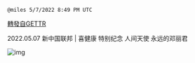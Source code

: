 
`@miles 5/7/2022 8:49 PM UTC`

[轉發自GETTR](https://gettr.com/post/p18qyqn511a)

2022.05.07  新中国联邦 | 喜健康   特别纪念 人间天使 永远的邓丽君

![img](https://media.gettr.com/group14/origin/2022/05/07/20/dd71803f-b614-573a-776a-d9b666f6e0bb/6383d6c383a688bc0ce747d8282e44b3.jpeg)
